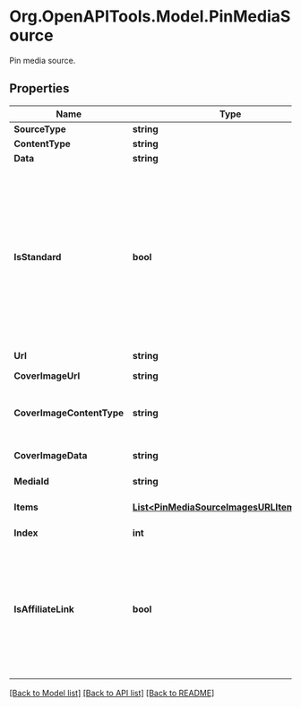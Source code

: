 # Org.OpenAPITools.Model.PinMediaSource
Pin media source.

## Properties

Name | Type | Description | Notes
------------ | ------------- | ------------- | -------------
**SourceType** | **string** |  | 
**ContentType** | **string** |  | 
**Data** | **string** |  | 
**IsStandard** | **bool** | Set the parameter to false to create the new simplified Pin instead of the standard pin. Currently the field is only available to a list of beta users. | [optional] [default to true]
**Url** | **string** |  | 
**CoverImageUrl** | **string** | Cover image url. | [optional] 
**CoverImageContentType** | **string** | Content type for cover image Base64. | [optional] 
**CoverImageData** | **string** | Cover image Base64. | [optional] 
**MediaId** | **string** |  | 
**Items** | [**List&lt;PinMediaSourceImagesURLItemsInner&gt;**](PinMediaSourceImagesURLItemsInner.md) | Array with image objects. | 
**Index** | **int** |  | [optional] 
**IsAffiliateLink** | **bool** | This is an affiliate link or sponsored product. The FTC requires disclosure for paid partnerships and affiliate products. | [optional] [default to false]

[[Back to Model list]](../README.md#documentation-for-models) [[Back to API list]](../README.md#documentation-for-api-endpoints) [[Back to README]](../README.md)

